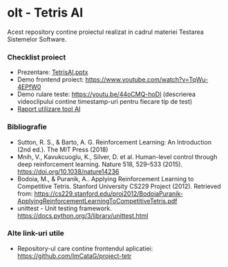 # olt - Tetris AI
Acest repository contine proiectul realizat in cadrul materiei Testarea Sistemelor Software.

### Checklist proiect
- Prezentare: [TetrisAI.pptx](TetrisAI.pptx) 
- Demo frontend proiect: https://www.youtube.com/watch?v=TqWu-4EPfW0
- Demo rulare teste: https://youtu.be/44oCMQ-hoDI (descrierea videoclipului contine timestamp-uri pentru fiecare tip de test) 
- [Raport utilizare tool AI](Raport%20utilizare%20tool-uri%20AI%20pentru%20testarea%20unui%20bot%20de%20Tetris.pdf) 

### Bibliografie
- Sutton, R. S., & Barto, A. G. Reinforcement Learning: An Introduction (2nd ed.). The MIT Press (2018)
- Mnih, V., Kavukcuoglu, K., Silver, D. et al. Human-level control through deep reinforcement learning. Nature 518, 529–533 (2015). https://doi.org/10.1038/nature14236
- Bodoia, M., & Puranik, A.. Applying Reinforcement Learning to Competitive Tetris. Stanford University CS229 Project (2012). Retrieved from: https://cs229.stanford.edu/proj2012/BodoiaPuranik-ApplyingReinforcementLearningToCompetitiveTetris.pdf
- unittest - Unit testing framework. https://docs.python.org/3/library/unittest.html

### Alte link-uri utile
- Repository-ul care contine frontendul aplicatiei: https://github.com/ImCataG/project-tetr 
